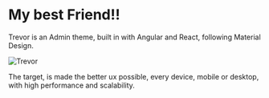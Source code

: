 # My best Friend!!

Trevor is an Admin theme, built in with Angular and React, following Material Design.

![Trevor](http://static1.eclypsia.com/public/upload/cke/Games/GTA%205/Test/Screens/GTA5_09.jpg)

The target, is made the better ux possible, every device, mobile or desktop, with high performance and scalability.





